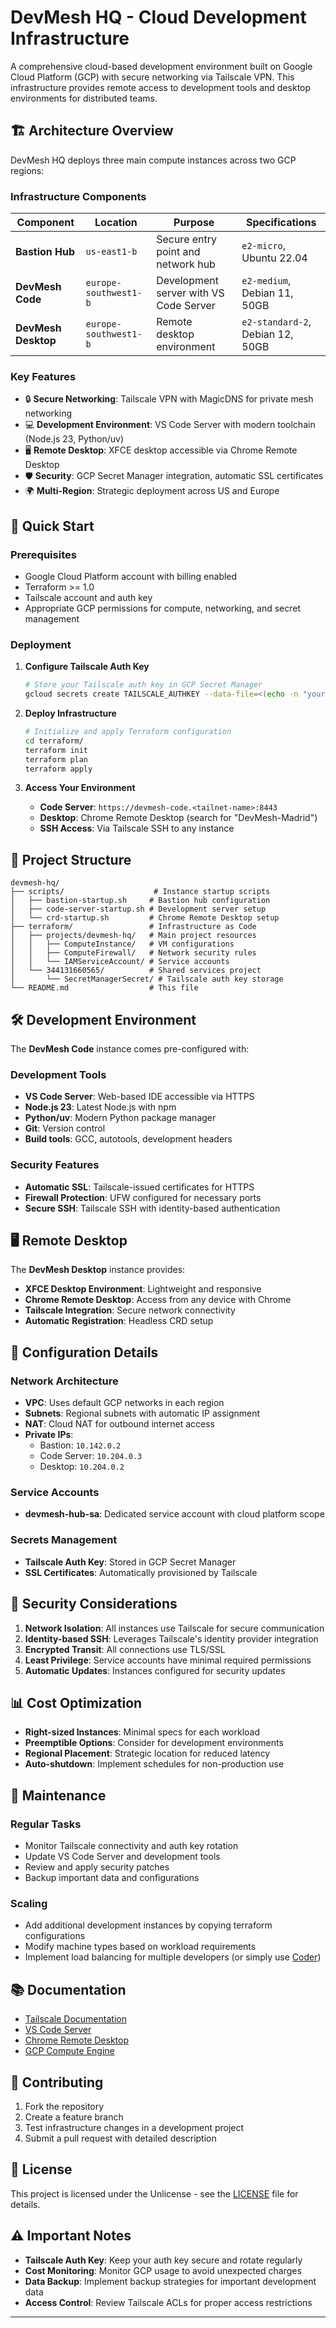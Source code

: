 # DevMesh HQ - Cloud Development Infrastructure

A comprehensive cloud-based development environment built on Google Cloud Platform (GCP) with secure networking via Tailscale VPN. This infrastructure provides remote access to development tools and desktop environments for distributed teams.

## 🏗️ Architecture Overview

DevMesh HQ deploys three main compute instances across two GCP regions:

### Infrastructure Components

| Component | Location | Purpose | Specifications |
|-----------|----------|---------|----------------|
| **Bastion Hub** | `us-east1-b` | Secure entry point and network hub | `e2-micro`, Ubuntu 22.04 |
| **DevMesh Code** | `europe-southwest1-b` | Development server with VS Code Server | `e2-medium`, Debian 11, 50GB |
| **DevMesh Desktop** | `europe-southwest1-b` | Remote desktop environment | `e2-standard-2`, Debian 12, 50GB |

### Key Features

- 🔒 **Secure Networking**: Tailscale VPN with MagicDNS for private mesh networking
- 💻 **Development Environment**: VS Code Server with modern toolchain (Node.js 23, Python/uv)
- 🖥️ **Remote Desktop**: XFCE desktop accessible via Chrome Remote Desktop
- 🛡️ **Security**: GCP Secret Manager integration, automatic SSL certificates
- 🌍 **Multi-Region**: Strategic deployment across US and Europe

## 🚀 Quick Start

### Prerequisites

- Google Cloud Platform account with billing enabled
- Terraform >= 1.0
- Tailscale account and auth key
- Appropriate GCP permissions for compute, networking, and secret management

### Deployment

1. **Configure Tailscale Auth Key**
   ```bash
   # Store your Tailscale auth key in GCP Secret Manager
   gcloud secrets create TAILSCALE_AUTHKEY --data-file=<(echo -n "your-tailscale-auth-key")
   ```

2. **Deploy Infrastructure**
   ```bash
   # Initialize and apply Terraform configuration
   cd terraform/
   terraform init
   terraform plan
   terraform apply
   ```

3. **Access Your Environment**
   - **Code Server**: `https://devmesh-code.<tailnet-name>:8443`
   - **Desktop**: Chrome Remote Desktop (search for "DevMesh-Madrid")
   - **SSH Access**: Via Tailscale SSH to any instance

## 📁 Project Structure

```
devmesh-hq/
├── scripts/                    # Instance startup scripts
│   ├── bastion-startup.sh     # Bastion hub configuration
│   ├── code-server-startup.sh # Development server setup
│   └── crd-startup.sh         # Chrome Remote Desktop setup
├── terraform/                 # Infrastructure as Code
│   ├── projects/devmesh-hq/   # Main project resources
│   │   ├── ComputeInstance/   # VM configurations
│   │   ├── ComputeFirewall/   # Network security rules
│   │   └── IAMServiceAccount/ # Service accounts
│   └── 344131660565/          # Shared services project
│       └── SecretManagerSecret/ # Tailscale auth key storage
└── README.md                  # This file
```

## 🛠️ Development Environment

The **DevMesh Code** instance comes pre-configured with:

### Development Tools
- **VS Code Server**: Web-based IDE accessible via HTTPS
- **Node.js 23**: Latest Node.js with npm
- **Python/uv**: Modern Python package manager
- **Git**: Version control
- **Build tools**: GCC, autotools, development headers

### Security Features
- **Automatic SSL**: Tailscale-issued certificates for HTTPS
- **Firewall Protection**: UFW configured for necessary ports
- **Secure SSH**: Tailscale SSH with identity-based authentication

## 🖥️ Remote Desktop

The **DevMesh Desktop** instance provides:

- **XFCE Desktop Environment**: Lightweight and responsive
- **Chrome Remote Desktop**: Access from any device with Chrome
- **Tailscale Integration**: Secure network connectivity
- **Automatic Registration**: Headless CRD setup

## 🔧 Configuration Details

### Network Architecture
- **VPC**: Uses default GCP networks in each region
- **Subnets**: Regional subnets with automatic IP assignment
- **NAT**: Cloud NAT for outbound internet access
- **Private IPs**: 
  - Bastion: `10.142.0.2`
  - Code Server: `10.204.0.3` 
  - Desktop: `10.204.0.2`

### Service Accounts
- **devmesh-hub-sa**: Dedicated service account with cloud platform scope

### Secrets Management
- **Tailscale Auth Key**: Stored in GCP Secret Manager
- **SSL Certificates**: Automatically provisioned by Tailscale

## 🚨 Security Considerations

1. **Network Isolation**: All instances use Tailscale for secure communication
2. **Identity-based SSH**: Leverages Tailscale's identity provider integration
3. **Encrypted Transit**: All connections use TLS/SSL
4. **Least Privilege**: Service accounts have minimal required permissions
5. **Automatic Updates**: Instances configured for security updates

## 📊 Cost Optimization

- **Right-sized Instances**: Minimal specs for each workload
- **Preemptible Options**: Consider for development environments
- **Regional Placement**: Strategic location for reduced latency
- **Auto-shutdown**: Implement schedules for non-production use

## 🔄 Maintenance

### Regular Tasks
- Monitor Tailscale connectivity and auth key rotation
- Update VS Code Server and development tools
- Review and apply security patches
- Backup important data and configurations

### Scaling
- Add additional development instances by copying terraform configurations
- Modify machine types based on workload requirements
- Implement load balancing for multiple developers (or simply use [Coder](https://coder.com/docs))

## 📚 Documentation

- [Tailscale Documentation](https://tailscale.com/docs/)
- [VS Code Server](https://github.com/coder/code-server)
- [Chrome Remote Desktop](https://support.google.com/chrome/answer/1649523)
- [GCP Compute Engine](https://cloud.google.com/compute/docs)

## 🤝 Contributing

1. Fork the repository
2. Create a feature branch
3. Test infrastructure changes in a development project
4. Submit a pull request with detailed description

## 📄 License

This project is licensed under the Unlicense - see the [LICENSE](LICENSE) file for details.

## ⚠️ Important Notes

- **Tailscale Auth Key**: Keep your auth key secure and rotate regularly
- **Cost Monitoring**: Monitor GCP usage to avoid unexpected charges
- **Data Backup**: Implement backup strategies for important development data
- **Access Control**: Review Tailscale ACLs for proper access restrictions

---
